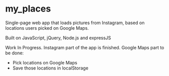 my_places
=========

Single-page web app that loads pictures from Instagram, based on locations users picked on Google Maps.

Built on JavaScript, jQuery, Node.js and expressJS

Work In Progress. Instagram part of the app is finished. Google Maps part to be done:
* Pick locations on Google Maps
* Save those locations in localStorage
